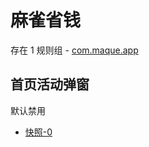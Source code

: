 # 麻雀省钱

存在 1 规则组 - [com.maque.app](/src/apps/com.maque.app.ts)

## 首页活动弹窗

默认禁用

- [快照-0](https://i.gkd.li/i/12640100)
